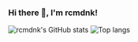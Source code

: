 ### Hi there 👋, I'm rcmdnk!

<img alt="rcmdnk's GitHub stats" src="https://github-readme-stats.vercel.app/api?username=rcmdnk&theme=graywhite&show_icons=true&amp;count_private=false">

<img alt="Top langs" src="https://github-readme-stats.vercel.app/api/top-langs/?username=rcmdnk&amp;layout=compact&amp;langs_count=8&amp;exclude_repo=octopress_jp,octopress_en,rcmdnk.github.io,en,octogray_test,discovering-hot-topics-using-machine-learning">

<!--
**rcmdnk/rcmdnk** is a ✨ _special_ ✨ repository because its `README.md` (this file) appears on your GitHub profile.

Here are some ideas to get you started:

- 🔭 I’m currently working on ...
- 🌱 I’m currently learning ...
- 👯 I’m looking to collaborate on ...
- 🤔 I’m looking for help with ...
- 💬 Ask me about ...
- 📫 How to reach me: ...
- 😄 Pronouns: ...
- ⚡ Fun fact: ...
-->
